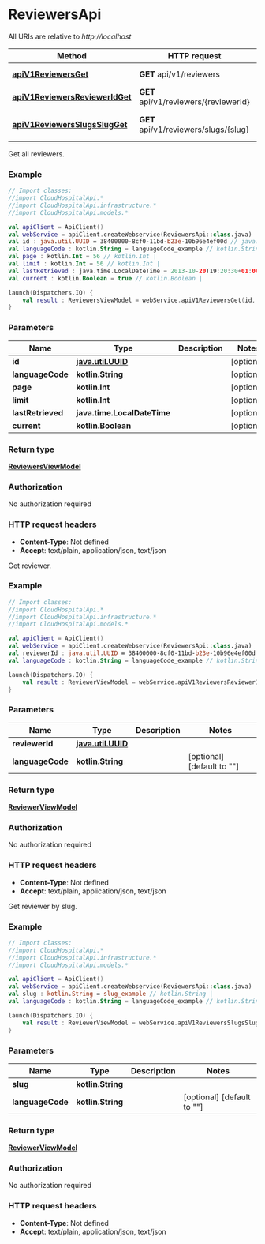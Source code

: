 # ReviewersApi

All URIs are relative to *http://localhost*

Method | HTTP request | Description
------------- | ------------- | -------------
[**apiV1ReviewersGet**](ReviewersApi.md#apiV1ReviewersGet) | **GET** api/v1/reviewers | Get all reviewers.
[**apiV1ReviewersReviewerIdGet**](ReviewersApi.md#apiV1ReviewersReviewerIdGet) | **GET** api/v1/reviewers/{reviewerId} | Get reviewer.
[**apiV1ReviewersSlugsSlugGet**](ReviewersApi.md#apiV1ReviewersSlugsSlugGet) | **GET** api/v1/reviewers/slugs/{slug} | Get reviewer by slug.



Get all reviewers.

### Example
```kotlin
// Import classes:
//import CloudHospitalApi.*
//import CloudHospitalApi.infrastructure.*
//import CloudHospitalApi.models.*

val apiClient = ApiClient()
val webService = apiClient.createWebservice(ReviewersApi::class.java)
val id : java.util.UUID = 38400000-8cf0-11bd-b23e-10b96e4ef00d // java.util.UUID | 
val languageCode : kotlin.String = languageCode_example // kotlin.String | 
val page : kotlin.Int = 56 // kotlin.Int | 
val limit : kotlin.Int = 56 // kotlin.Int | 
val lastRetrieved : java.time.LocalDateTime = 2013-10-20T19:20:30+01:00 // java.time.LocalDateTime | 
val current : kotlin.Boolean = true // kotlin.Boolean | 

launch(Dispatchers.IO) {
    val result : ReviewersViewModel = webService.apiV1ReviewersGet(id, languageCode, page, limit, lastRetrieved, current)
}
```

### Parameters

Name | Type | Description  | Notes
------------- | ------------- | ------------- | -------------
 **id** | [**java.util.UUID**](.md)|  | [optional]
 **languageCode** | **kotlin.String**|  | [optional]
 **page** | **kotlin.Int**|  | [optional]
 **limit** | **kotlin.Int**|  | [optional]
 **lastRetrieved** | **java.time.LocalDateTime**|  | [optional]
 **current** | **kotlin.Boolean**|  | [optional]

### Return type

[**ReviewersViewModel**](ReviewersViewModel.md)

### Authorization

No authorization required

### HTTP request headers

 - **Content-Type**: Not defined
 - **Accept**: text/plain, application/json, text/json


Get reviewer.

### Example
```kotlin
// Import classes:
//import CloudHospitalApi.*
//import CloudHospitalApi.infrastructure.*
//import CloudHospitalApi.models.*

val apiClient = ApiClient()
val webService = apiClient.createWebservice(ReviewersApi::class.java)
val reviewerId : java.util.UUID = 38400000-8cf0-11bd-b23e-10b96e4ef00d // java.util.UUID | 
val languageCode : kotlin.String = languageCode_example // kotlin.String | 

launch(Dispatchers.IO) {
    val result : ReviewerViewModel = webService.apiV1ReviewersReviewerIdGet(reviewerId, languageCode)
}
```

### Parameters

Name | Type | Description  | Notes
------------- | ------------- | ------------- | -------------
 **reviewerId** | [**java.util.UUID**](.md)|  |
 **languageCode** | **kotlin.String**|  | [optional] [default to &quot;&quot;]

### Return type

[**ReviewerViewModel**](ReviewerViewModel.md)

### Authorization

No authorization required

### HTTP request headers

 - **Content-Type**: Not defined
 - **Accept**: text/plain, application/json, text/json


Get reviewer by slug.

### Example
```kotlin
// Import classes:
//import CloudHospitalApi.*
//import CloudHospitalApi.infrastructure.*
//import CloudHospitalApi.models.*

val apiClient = ApiClient()
val webService = apiClient.createWebservice(ReviewersApi::class.java)
val slug : kotlin.String = slug_example // kotlin.String | 
val languageCode : kotlin.String = languageCode_example // kotlin.String | 

launch(Dispatchers.IO) {
    val result : ReviewerViewModel = webService.apiV1ReviewersSlugsSlugGet(slug, languageCode)
}
```

### Parameters

Name | Type | Description  | Notes
------------- | ------------- | ------------- | -------------
 **slug** | **kotlin.String**|  |
 **languageCode** | **kotlin.String**|  | [optional] [default to &quot;&quot;]

### Return type

[**ReviewerViewModel**](ReviewerViewModel.md)

### Authorization

No authorization required

### HTTP request headers

 - **Content-Type**: Not defined
 - **Accept**: text/plain, application/json, text/json

